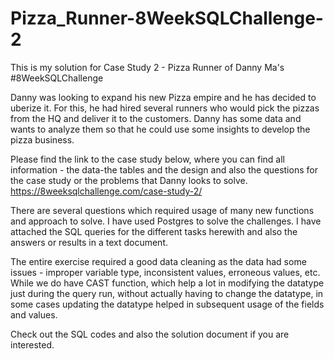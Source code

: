 # Pizza_Runner-8WeekSQLChallenge-2
This is my solution for Case Study 2 - Pizza Runner of Danny Ma's #8WeekSQLChallenge

Danny was looking to expand his new Pizza empire and he has decided to uberize it. For this, he had hired several runners who would pick the pizzas from the HQ and deliver it to the customers. Danny has some data and wants to analyze them so that he could use some insights to develop the pizza business. 

Please find the link to the case study below, where you can find all information - the data-the tables and the design and also the questions for the case study or the problems that Danny looks to solve.
https://8weeksqlchallenge.com/case-study-2/

There are several questions which required usage of many new functions and approach to solve.
I have used Postgres to solve the challenges. I have attached the SQL queries for the different tasks herewith and also the answers or results in a text document.

The entire exercise required a good data cleaning as the data had some issues - improper variable type, inconsistent values, erroneous values, etc.
While we do have CAST function, which help a lot in modifying the datatype just during the query run, without actually having to change the datatype, in some cases updating the datatype helped in subsequent usage of the fields and values.

Check out the SQL codes and also the solution document if you are interested.
